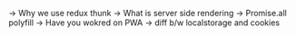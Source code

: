 -> Why we use redux thunk 
-> What is server side rendering
-> Promise.all polyfill
-> Have you wokred on PWA
-> diff b/w localstorage and cookies
